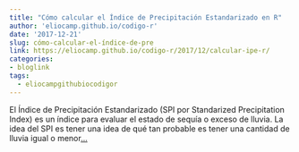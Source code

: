 ```yaml
---
title: "Cómo calcular el Índice de Precipitación Estandarizado en R"
author: 'eliocamp.github.io/codigo-r'
date: '2017-12-21'
slug: cómo-calcular-el-índice-de-pre
link: https://eliocamp.github.io/codigo-r/2017/12/calcular-ipe-r/
categories:
- bloglink
tags:
  - eliocampgithubiocodigor
---
```


El Índice de Precipitación Estandarizado (SPI por Standarized Precipitation Index) es un índice para evaluar el estado de sequía o exceso de lluvia. La idea del SPI es tener una idea de qué tan probable es tener una cantidad de lluvia igual o menor[... <i class="fas fa-external-link-alt"></i>](https://eliocamp.github.io/codigo-r/2017/12/calcular-ipe-r/)


